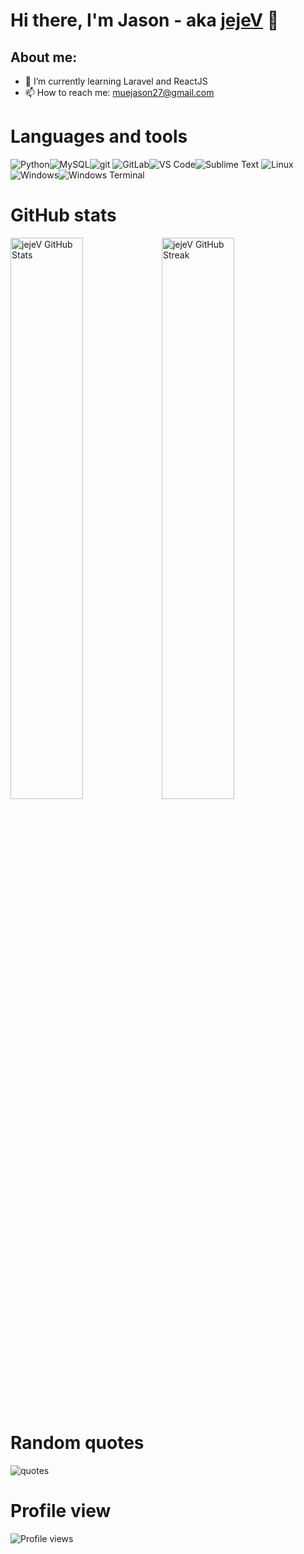 # Hi there, I'm Jason - aka [jejeV](https://www.youtube.com/channel/UCUHCwvXpLHawibe7PS_qAtA) 👋

## About me:

- 🌱 I’m currently learning Laravel and ReactJS
- 📫 How to reach me: muejason27@gmail.com

# Languages and tools

<img alt="Python" src="https://img.shields.io/badge/-Python-ffbc03?&logo=Python&style=for-the-badge" /><img alt="MySQL" src="https://img.shields.io/badge/MySQL-005C84?style=for-the-badge&logo=mysql&logoColor=white"><img alt="git" src="https://img.shields.io/badge/-Git-F05032?&style=for-the-badge&logo=git&logoColor=white" />
<img alt="GitLab" src="https://img.shields.io/badge/gitlab-%23181717.svg?style=for-the-badge&logo=gitlab&logoColor=white"><img alt="VS Code" src="https://img.shields.io/static/v1?style=for-the-badge&message=VS+Code&color=007ACC&logo=Visual+Studio+Code&logoColor=FFFFFF&label="><img alt="Sublime Text" src="https://img.shields.io/static/v1?style=for-the-badge&message=Sublime+Text&color=222222&logo=Sublime+Text&logoColor=FF9800&label=">
<img alt="Linux" src="https://img.shields.io/badge/Linux-FCC624?style=for-the-badge&logo=linux&logoColor=black"><img alt="Windows" src="https://img.shields.io/badge/Windows-0078D6?style=for-the-badge&logo=windows&logoColor=white"><img alt="Windows Terminal" src="https://img.shields.io/badge/windows%20terminal-4D4D4D?style=for-the-badge&logo=windows%20terminal&logoColor=white">

# GitHub stats

<img alt="jejeV GitHub Stats" width="48%" src="https://github-readme-stats.vercel.app/api?username=jejeV&hide_title=false&theme=solarized-light&show_icons=true&count_private=true&hide_border=true"><img alt="jejeV GitHub Streak" src="https://github-readme-streak-stats.herokuapp.com?user=jejeV&theme=solarized-light&hide_border=true" width="48%">

# Random quotes

<img alt="quotes" src="https://quotes-github-readme.vercel.app/api?type=horizontal&theme=default">

# Profile view

<img src="https://gpvc.arturio.dev/jejeV" alt="Profile views"/>
